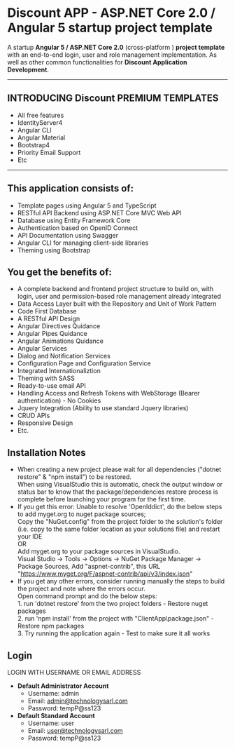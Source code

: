 <div class="container">

<div>

<div>

# **Discount APP** - ASP.NET Core 2.0 / Angular 5 startup project template

A startup **Angular 5 / ASP.NET Core 2.0** (cross-platform ) **project template** with an end-to-end login, user and role management implementation. As well as other common functionalities for **Discount Application Development**.

</div>

</div>

* * *

<div id="Discount-pro">

## **INTRODUCING Discount PREMIUM TEMPLATES**

*   All free features
*   IdentityServer4
*   Angular CLI
*   Angular Material
*   Bootstrap4
*   Priority Email Support
*   Etc

</div>

* * *

<div>

## This application consists of:

*   Template pages using Angular 5 and TypeScript
*   RESTful API Backend using ASP.NET Core MVC Web API
*   Database using Entity Framework Core
*   Authentication based on OpenID Connect
*   API Documentation using Swagger
*   Angular CLI for managing client-side libraries
*   Theming using Bootstrap

</div>

<div>

## You get the benefits of:

*   A complete backend and frontend project structure to build on, with login, user and permission-based role management already integrated
*   Data Access Layer built with the Repository and Unit of Work Pattern
*   Code First Database
*   A RESTful API Design
*   Angular Directives Quidance
*   Angular Pipes Quidance
*   Angular Animations Quidance
*   Angular Services
*   Dialog and Notification Services
*   Configuration Page and Configuration Service
*   Integrated Internationaliztion
*   Theming with SASS
*   Ready-to-use email API
*   Handling Access and Refresh Tokens with WebStorage (Bearer authentication) - No Cookies
*   Jquery Integration (Ability to use standard Jquery libraries)
*   CRUD APIs
*   Responsive Design
*   Etc.

</div>

<div>

## Installation Notes

*   When creating a new project please wait for all dependencies ("dotnet restore" & "npm install") to be restored.  
    When using VisualStudio this is automatic, check the output window or status bar to know that the package/dependencies restore process is complete before launching your program for the first time.
*   If you get this error: Unable to resolve 'OpenIddict', do the below steps to add myget.org to nuget package sources;  
    Copy the "NuGet.config" from the project folder to the solution's folder (i.e. copy to the same folder location as your solutions file) and restart your IDE  
    OR  
    Add myget.org to your package sources in VisualStudio.  
    Visual Studio -> Tools -> Options -> NuGet Package Manager -> Package Sources, Add "aspnet-contrib", this URL "https://www.myget.org/F/aspnet-contrib/api/v3/index.json"
*   If you get any other errors, consider running manually the steps to build the project and note where the errors occur.  
    Open command prompt and do the below steps:  
    1\. run 'dotnet restore' from the two project folders - Restore nuget packages  
    2\. run 'npm install' from the project with "ClientApp\package.json" - Restore npm packages  
    3\. Try running the application again - Test to make sure it all works  

</div>

<div>

## Login

LOGIN WITH USERNAME OR EMAIL ADDRESS

*   **Default Administrator Account**
    *   Username: admin
    *   Email: admin@technologysarl.com
    *   Password: tempP@ss123
*   **Default Standard Account**
    *   Username: user
    *   Email: user@technologysarl.com
    *   Password: tempP@ss123

</div>

</div>
